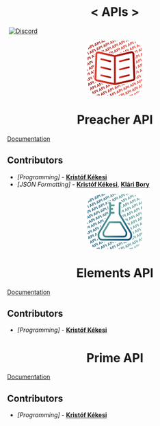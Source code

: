 <h1 align="center">
  < APIs >
</h1>

<img src="https://img.shields.io/badge/Contributors-2-blue.svg" alt=""> [![Discord](https://img.shields.io/discord/639186082214445116.svg?label=&logo=discord&logoColor=ffffff&color=7389D8&labelColor=6A7EC2)](https://discord.gg/7URAMuc)

<p align="center">
   <img width="128" align="center" src="Preacher/preacher-api.svg"></p>
<h1 align="center">
  Preacher API
</h1>

[Documentation](https://github.com/KristofKekesi/APIs/blob/master/Preacher/README.md)

## Contributors <img src="https://img.shields.io/badge/2-blue.svg" alt="">
* _[Programming]_  - [__Kristóf Kékesi__](https://github.com/KristofKekesi)
* _[JSON Formatting]_ - [__Kristóf Kékesi__](https://github.com/KristofKekesi), [__Klári Bory__](https://www.instagram.com/boryklara/)

<p align="center">
   <img width="128" align="center" src="Elements/elements-api.svg"></p>
<h1 align="center">
  Elements API
</h1>

[Documentation](https://github.com/KristofKekesi/APIs/blob/master/Elements/README.md)

## Contributors <img src="https://img.shields.io/badge/1-blue.svg" alt="">
* _[Programming]_  - [__Kristóf Kékesi__](https://github.com/KristofKekesi)
 
<h1 align="center">
  Prime API
</h1>

[Documentation](https://github.com/KristofKekesi/APIs/blob/master/Prime/README.md)

## Contributors <img src="https://img.shields.io/badge/1-blue.svg" alt="">
* _[Programming]_  - [__Kristóf Kékesi__](https://github.com/KristofKekesi)
